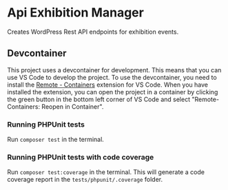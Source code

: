 # Api Exhibition Manager
Creates WordPress Rest API endpoints for exhibition events.

## Devcontainer
This project uses a devcontainer for development. This means that you can use VS Code to develop the project. To use the devcontainer, you need to install the [Remote - Containers](https://marketplace.visualstudio.com/items?itemName=ms-vscode-remote.remote-containers) extension for VS Code. When you have installed the extension, you can open the project in a container by clicking the green button in the bottom left corner of VS Code and select "Remote-Containers: Reopen in Container".

### Running PHPUnit tests
Run `composer test` in the terminal.

### Running PHPUnit tests with code coverage
Run `composer test:coverage` in the terminal. This will generate a code coverage report in the `tests/phpunit/.coverage` folder.
